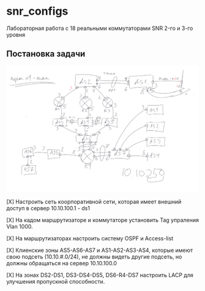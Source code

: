 # snr_configs
Лабораторная работа с 18 реальными коммутаторами SNR 2-го и 3-го уровня

## Постановка задачи
![Task](https://github.com/Dubrovsky18/snr_configs/blob/master/image.png)

[X] Настроить сеть коорпоративной сети, которая имеет внешний доступ в сервер 10.10.100.1 - ds1

[X] На кадом маршрутизаторе и коммутаторе установить Tag упраления Vlan 1000.

[X] На маршрутизаторах настроить систему OSPF и Access-list

[X] Клиенские зоны AS5-AS6-AS7 и AS1-AS2-AS3-AS4, которые имеют свою подсеть (10.10.#.0/24), не должны видеть другие подсеть, но должны обращаться на сервер 10.10.100.0

[X] На зонах DS2-DS1, DS3-DS4-DS5, DS6-R4-DS7 настроить LACP для улучшения пропускной способности.
